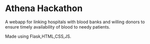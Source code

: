 # Athena Hackathon

A webapp for linking hospitals with blood banks and willing donors to ensure timely availability of blood to needy patients.

Made using Flask,HTML,CSS,JS.
